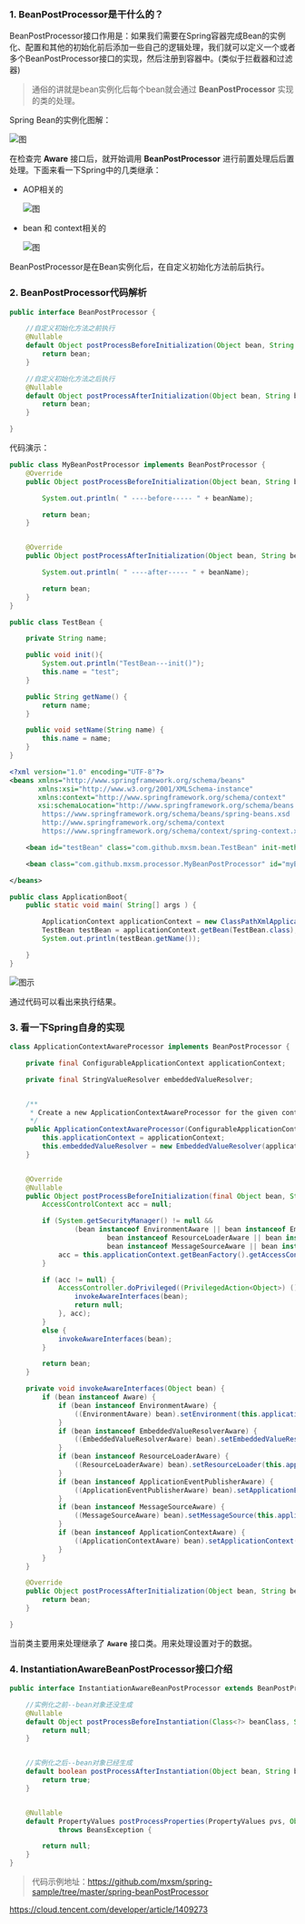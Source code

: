 ### 1. BeanPostProcessor是干什么的？

BeanPostProcessor接口作用是：如果我们需要在Spring容器完成Bean的实例化、配置和其他的初始化前后添加一些自己的逻辑处理，我们就可以定义一个或者多个BeanPostProcessor接口的实现，然后注册到容器中。(类似于拦截器和过滤器)

> 通俗的讲就是bean实例化后每个bean就会通过 **BeanPostProcessor** 实现的类的处理。

Spring Bean的实例化图解：

![图](https://github.com/mxsm/document/blob/master/image/Spring/Springframework/bean%E5%AE%9E%E4%BE%8B%E5%8C%96%E8%BF%87%E7%A8%8B.png?raw=true)

在检查完 **Aware** 接口后，就开始调用 **BeanPostProcessor** 进行前置处理后后置处理。下面来看一下Spring中的几类继承：

- AOP相关的

  ![图](https://github.com/mxsm/document/blob/master/image/Spring/Springframework/BeanPostProcessor-aop.png?raw=true)

- bean 和 context相关的

  ![图](https://github.com/mxsm/document/blob/master/image/Spring/Springframework/BeanPostProcessor-core.png?raw=true)

  

BeanPostProcessor是在Bean实例化后，在自定义初始化方法前后执行。



### 2. BeanPostProcessor代码解析

```java
public interface BeanPostProcessor {

	//自定义初始化方法之前执行
	@Nullable
	default Object postProcessBeforeInitialization(Object bean, String beanName) throws BeansException {
		return bean;
	}

	//自定义初始化方法之后执行
	@Nullable
	default Object postProcessAfterInitialization(Object bean, String beanName) throws BeansException {
		return bean;
	}

}
```

代码演示：

```java
public class MyBeanPostProcessor implements BeanPostProcessor {
    @Override
    public Object postProcessBeforeInitialization(Object bean, String beanName) throws BeansException {

        System.out.println( " ----before----- " + beanName);

        return bean;
    }


    @Override
    public Object postProcessAfterInitialization(Object bean, String beanName) throws BeansException {

        System.out.println( " ----after----- " + beanName);

        return bean;
    }
}
```
```java
public class TestBean {

    private String name;

    public void init(){
        System.out.println("TestBean---init()");
        this.name = "test";
    }

    public String getName() {
        return name;
    }

    public void setName(String name) {
        this.name = name;
    }
}
```

```xml
<?xml version="1.0" encoding="UTF-8"?>
<beans xmlns="http://www.springframework.org/schema/beans"
       xmlns:xsi="http://www.w3.org/2001/XMLSchema-instance"
       xmlns:context="http://www.springframework.org/schema/context"
       xsi:schemaLocation="http://www.springframework.org/schema/beans
        https://www.springframework.org/schema/beans/spring-beans.xsd
        http://www.springframework.org/schema/context
        https://www.springframework.org/schema/context/spring-context.xsd">

    <bean id="testBean" class="com.github.mxsm.bean.TestBean" init-method="init"/>

    <bean class="com.github.mxsm.processor.MyBeanPostProcessor" id="myBeanPostProcessor"/>

</beans>
```

```java
public class ApplicationBoot{
    public static void main( String[] args ) {

        ApplicationContext applicationContext = new ClassPathXmlApplicationContext("application.xml");
        TestBean testBean = applicationContext.getBean(TestBean.class);
        System.out.println(testBean.getName());

    }
}
```



![图示](https://github.com/mxsm/document/blob/master/image/Spring/Springframework/BeanPostProcessor%E4%BB%A3%E7%A0%81%E6%BC%94%E7%A4%BA.png?raw=true)

通过代码可以看出来执行结果。

### 3. 看一下Spring自身的实现

```java
class ApplicationContextAwareProcessor implements BeanPostProcessor {

	private final ConfigurableApplicationContext applicationContext;

	private final StringValueResolver embeddedValueResolver;


	/**
	 * Create a new ApplicationContextAwareProcessor for the given context.
	 */
	public ApplicationContextAwareProcessor(ConfigurableApplicationContext applicationContext) {
		this.applicationContext = applicationContext;
		this.embeddedValueResolver = new EmbeddedValueResolver(applicationContext.getBeanFactory());
	}


	@Override
	@Nullable
	public Object postProcessBeforeInitialization(final Object bean, String beanName) throws BeansException {
		AccessControlContext acc = null;

		if (System.getSecurityManager() != null &&
				(bean instanceof EnvironmentAware || bean instanceof EmbeddedValueResolverAware ||
						bean instanceof ResourceLoaderAware || bean instanceof ApplicationEventPublisherAware ||
						bean instanceof MessageSourceAware || bean instanceof ApplicationContextAware)) {
			acc = this.applicationContext.getBeanFactory().getAccessControlContext();
		}

		if (acc != null) {
			AccessController.doPrivileged((PrivilegedAction<Object>) () -> {
				invokeAwareInterfaces(bean);
				return null;
			}, acc);
		}
		else {
			invokeAwareInterfaces(bean);
		}

		return bean;
	}

	private void invokeAwareInterfaces(Object bean) {
		if (bean instanceof Aware) {
			if (bean instanceof EnvironmentAware) {
				((EnvironmentAware) bean).setEnvironment(this.applicationContext.getEnvironment());
			}
			if (bean instanceof EmbeddedValueResolverAware) {
				((EmbeddedValueResolverAware) bean).setEmbeddedValueResolver(this.embeddedValueResolver);
			}
			if (bean instanceof ResourceLoaderAware) {
				((ResourceLoaderAware) bean).setResourceLoader(this.applicationContext);
			}
			if (bean instanceof ApplicationEventPublisherAware) {
				((ApplicationEventPublisherAware) bean).setApplicationEventPublisher(this.applicationContext);
			}
			if (bean instanceof MessageSourceAware) {
				((MessageSourceAware) bean).setMessageSource(this.applicationContext);
			}
			if (bean instanceof ApplicationContextAware) {
				((ApplicationContextAware) bean).setApplicationContext(this.applicationContext);
			}
		}
	}

	@Override
	public Object postProcessAfterInitialization(Object bean, String beanName) {
		return bean;
	}

}
```

当前类主要用来处理继承了 **`Aware`** 接口类。用来处理设置对于的数据。



### 4. InstantiationAwareBeanPostProcessor接口介绍

```java
public interface InstantiationAwareBeanPostProcessor extends BeanPostProcessor {

	//实例化之前--bean对象还没生成
	@Nullable
	default Object postProcessBeforeInstantiation(Class<?> beanClass, String beanName) throws BeansException {
		return null;
	}


    //实例化之后--bean对象已经生成
	default boolean postProcessAfterInstantiation(Object bean, String beanName) throws BeansException {
		return true;
	}


	@Nullable
	default PropertyValues postProcessProperties(PropertyValues pvs, Object bean, String beanName)
			throws BeansException {

		return null;
	}
}
```

> 代码示例地址：https://github.com/mxsm/spring-sample/tree/master/spring-beanPostProcessor

https://cloud.tencent.com/developer/article/1409273